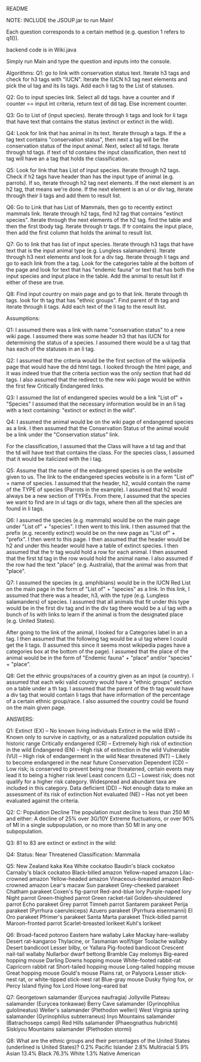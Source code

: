 README


NOTE: INCLUDE the JSOUP.jar to run Main!


Each question corresponds to a certain method (e.g. question 1 refers to q1()).

backend code is in Wiki.java

Simply run Main and type the question and inputs into the console.

Algorithms:
Q1: go to link with conservation status text. Iterate h3 tags and check for h3 tags with "IUCN".
Iterate the IUCN h3 tag next elements and pick the ul tag and its lis tags. Add each li tag to
the List of statuses.

Q2: Go to input species link. Select all dd tags. have a counter and if counter == input int
criteria, return text of dd tag. Else increment counter.

Q3: Go to List of (input species). Iterate through li tags and look for li tags that have text
that contains the status (extinct or extinct in the wild).

Q4: Look for link that has animal in its text. Iterate through a tags. If the a tag text contains 
"conservation status", then next a tag will be the conservation status of the input animal. Next, 
select all td tags. Iterate through td tags. 
if text of td contains the input classification, then next td tag
will have an a tag that holds the classification.

Q5: Look for link that has List of input species. Iterate through h2 tags. Check if h2 tags
have header than has the input type of animal (e.g. parrots). If so, iterate through
h2 tag next elements. If the next element is an h2 tag, that means we're done. If the next element
is an ul or div tag, iterate through their li tags and add them to result list.

Q6: Go to Link that has List of Mammals, then go to recently extinct mammals link. Iterate
through h2 tags, find h2 tag that contains "extinct species". Iterate through the next elements
of the h2 tag. find the table and then the first tbody tag. Iterate through tr tags.
If tr contains the input place, then add the first column that holds the animal to result list.

Q7: Go to link that has list of input species. Iterate through h3 tags that have text 
that is the input animal type (e.g. Lungless salamanders). Iterate through h3 next elements
and look for a div tag. Iterate through li tags and go to each link from the a tag. Look for 
the categories table at the bottom of the page and look for text that has "endemic fauna" or text 
that has both the input species and input place in the table. Add the animal to result list
if either of these are true.

Q8: Find input country on main page and go to that link. Iterate through th tags. look for th
tag that has "ethnic groups". Find parent of th tag and iterate through li tags. Add each text of
the li tag to the result list.
 

Assumptions:

Q1: I assumed there was a link with name "conservation status" to a new wiki page. I assumed
there was some header h3 that has IUCN for determining the status of a species. I assumed
there would be a ul tag that has each of the statuses in an li tag.

Q2: I assumed that the criteria would be the first section of the wikipedia page that would have the 
dd html tags. I looked through the html page, and it was indeed true that the criteria section
was the only section that had dd tags. I also assumed that the redirect to the new wiki page
would be within the first few Critically Endangered links.

Q3: I assumed the list of endangered species would be a link "List of" + "Species"
I assumed that the necessary information would be in an li tag with a text containing:
"extinct or extinct in the wild".

Q4: I assumed the animal would be on the wiki page of endangered species as a link. I then 
assumed that the Conservation Status of the animal would be a link under the "Conservation status"
link. 

For the classification, I assumed that the Class will have a td tag and that the td will have text
that contains the class. For the species class, I assumed that it would be italicized 
with the i tag.

Q5: Assume that the name of the endangered species is on the website given to us. The link
to the endangered species website is in a form "List of" + name of species. I assumed that
the header, h2, would contain the name of the TYPE of species (Parrots in the example). I assumed
that h2 would always be a new section of TYPEs. From there, I assumed that the species we want to
find are in ul tags or div tags, where then all the species are found in li tags. 

Q6: I assumed the species (e.g. mammals) would be on the main page under "List of" + "species". I 
then went to this link. I then assumed that the prefix (e.g. recently extinct) 
would be on the new page as "List of" + "prefix". I then went to this page. I then assumed that
the header would be h2 and under this header would have a table of extinct species. I 
then assumed that the tr tag would hold a row for each animal. I then assumed that the first td
tag in the row would hold the animal name. I also assumed if the row had the text "place" 
(e.g. Australia), that the animal was from that "place".

Q7: I assumed the species (e.g. amphibians) would be in the IUCN Red List on the main page in 
the form of "List of" + "species" as a link. In this link, I assumed that there was a header, h3,
with the type (e.g. Lungless salamanders) of species. I assumed that all animals that fit under 
this type would be in the first div tag and in the div tag there would be a ul tag with a 
bunch of lis with links to learn if the animal is from the designated place (e.g. United States). 

After going to the link of the animal, I looked for a Categories label in an a tag. I then 
assumed that the following tag would be a ul tag where I could get the li tags. (I assumed this 
since it seems most wikipedia pages have a categories box at the bottom of the page). I assumed
that the place of the animal would be in the form of "Endemic fauna" + "place" and/or
"species" + "place". 

Q8: Get the ethnic groups/races of a country given as an input (a country). I assumed that each
wiki valid country would have a "ethnic groups" section on a table under a th tag. 
I assumed that the parent of the th tag would have a div tag that would contain li tags that
have information of the percentage of a certain ethnic group/race. I also assumed the country
could be found on the main given page.



ANSWERS:

Q1: 
Extinct (EX) – No known living individuals
Extinct in the wild (EW) – Known only to survive in captivity, or as a naturalized population 
outside its historic range
Critically endangered (CR) – Extremely high risk of extinction in the wild
Endangered (EN) – High risk of extinction in the wild
Vulnerable (VU) – High risk of endangerment in the wild
Near threatened (NT) – Likely to become endangered in the near future
Conservation Dependent (CD) – Low risk; is conserved to prevent being near threatened, certain 
events may lead it to being a higher risk level
Least concern (LC) – Lowest risk; does not qualify for a higher risk category. Widespread and 
abundant taxa are included in this category.
Data deficient (DD) – Not enough data to make an assessment of its risk of extinction
Not evaluated (NE) – Has not yet been evaluated against the criteria.

Q2: C: Population Decline The population must decline to less than 250 MI and either: 
A decline of 25% over 3G/10Y Extreme fluctuations, or over 90% of MI in a single subpopulation, 
or no more than 50 MI in any one subpopulation.

Q3: 81 to 83 are extinct or extinct in the wild:

Q4: Status: Near Threatened
Classification: Mammalia

Q5: New Zealand kaka
Kea
White cockatoo
Baudin's black cockatoo
Carnaby's black cockatoo
Black-billed amazon
Yellow-naped amazon
Lilac-crowned amazon
Yellow-headed amazon
Vinaceous-breasted amazon
Red-crowned amazon
Lear's macaw
Sun parakeet
Grey-cheeked parakeet
Chatham parakeet
Coxen's fig-parrot
Red-and-blue lory
Purple-naped lory
Night parrot
Green-thighed parrot
Green racket-tail
Golden-shouldered parrot
Echo parakeet
Grey parrot
Timneh parrot
Santarem parakeet
Perija parakeet (Pyrrhura caeruleiceps)
Azuero parakeet (Pyrrhura eisenmanni)
El Oro parakeet
Pfrimer's parakeet
Santa Marta parakeet
Thick-billed parrot
Maroon-fronted parrot
Scarlet-breasted lorikeet
Kuhl's lorikeet

Q6: Broad-faced potoroo
Eastern hare wallaby
Lake Mackay hare-wallaby
Desert rat-kangaroo
Thylacine, or Tasmanian wolf/tiger
Toolache wallaby
Desert bandicoot
Lesser bilby, or Yallara
Pig-footed bandicoot
Crescent nail-tail wallaby
Nullarbor dwarf bettong
Bramble Cay melomys
Big-eared hopping mouse
Darling Downs hopping mouse
White-footed rabbit-rat
Capricorn rabbit rat
Short-tailed hopping mouse
Long-tailed hopping mouse
Great hopping mouse
Gould's mouse
Plains rat, or Palyoora
Lesser stick-nest rat, or white-tipped stick-nest rat
Blue-gray mouse
Dusky flying fox, or Percy Island flying fox
Lord Howe long-eared bat

Q7: Georgetown salamander (Eurycea naufragia)
Jollyville Plateau salamander (Eurycea tonkawae)
Berry Cave salamander (Gyrinophilus gulolineatus)
Weller's salamander (Plethodon welleri)
West Virginia spring salamander (Gyrinophilus subterraneus)
Inyo Mountains salamander (Batrachoseps campi)
Red Hills salamander (Phaeognathus hubrichti)
Siskiyou Mountains salamander (Plethodon stormi)

Q8: What are the ethnic groups and their percentages of the United States 
(underlined is United States)?
0.2% Pacific Islander
2.8% Multiracial
5.9% Asian
13.4% Black
76.3% White
1.3% Native American




